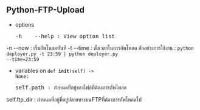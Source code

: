 ## Python-FTP-Upload
- options
  <pre>-h    --help : View option list
-n    --now : เริ่มอัพโหลดทันที
-t    --time : ตั้งเวลาในการอัพโหลด ตัวอย่างการใช้งาน : <code>python deployer.py -t 23:59 | python deployer.py --time=23:59</code></pre>

- variables
on <code>def __init__(self) -> None:</code>
  <pre>self.path : กำหนดที่อยู่ของไฟล์ที่ต้องการอัพโหลด
self.ftp_dir : กำหนดที่อยู่ที่อยู่ปลายทางบนFTPที่ต้องการอัพโหลดไป</pre>
